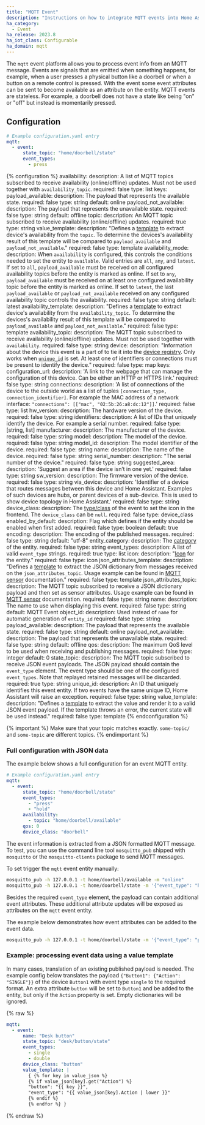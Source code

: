 ```yaml
---
title: "MQTT Event"
description: "Instructions on how to integrate MQTT events into Home Assistant."
ha_category:
  - Event
ha_release: 2023.8
ha_iot_class: Configurable
ha_domain: mqtt
---
```


The `mqtt` event platform allows you to process event info from an MQTT message. Events are signals that are emitted when something happens, for example, when a user presses a physical button like a doorbell or when a button on a remote control is pressed. With the event some event attributes can be sent to become available as an attribute on the entity. MQTT events are stateless. For example, a doorbell does not have a state like being "on" or "off" but instead is momentarily pressed.

## Configuration

```yaml
# Example configuration.yaml entry
mqtt:
  - event:
      state_topic: "home/doorbell/state"
      event_types:
        - press
```

{% configuration %}
availability:
  description: A list of MQTT topics subscribed to receive availability (online/offline) updates. Must not be used together with `availability_topic`.
  required: false
  type: list
  keys:
    payload_available:
      description: The payload that represents the available state.
      required: false
      type: string
      default: online
    payload_not_available:
      description: The payload that represents the unavailable state.
      required: false
      type: string
      default: offline
    topic:
      description: An MQTT topic subscribed to receive availability (online/offline) updates.
      required: true
      type: string
    value_template:
      description: "Defines a [template](/docs/configuration/templating/#using-templates-with-the-mqtt-integration) to extract device's availability from the `topic`. To determine the devices's availability result of this template will be compared to `payload_available` and `payload_not_available`."
      required: false
      type: template
availability_mode:
  description: When `availability` is configured, this controls the conditions needed to set the entity to `available`. Valid entries are `all`, `any`, and `latest`. If set to `all`, `payload_available` must be received on all configured availability topics before the entity is marked as online. If set to `any`, `payload_available` must be received on at least one configured availability topic before the entity is marked as online. If set to `latest`, the last `payload_available` or `payload_not_available` received on any configured availability topic controls the availability.
  required: false
  type: string
  default: latest
availability_template:
  description: "Defines a [template](/docs/configuration/templating/#using-templates-with-the-mqtt-integration) to extract device's availability from the `availability_topic`. To determine the devices's availability result of this template will be compared to `payload_available` and `payload_not_available`."
  required: false
  type: template
availability_topic:
  description: The MQTT topic subscribed to receive availability (online/offline) updates. Must not be used together with `availability`.
  required: false
  type: string
device:
  description: "Information about the device this event is a part of to tie it into the [device registry](https://developers.home-assistant.io/docs/en/device_registry_index.html). Only works when [`unique_id`](#unique_id) is set. At least one of identifiers or connections must be present to identify the device."
  required: false
  type: map
  keys:
    configuration_url:
      description: 'A link to the webpage that can manage the configuration of this device. Can be either an HTTP or HTTPS link.'
      required: false
      type: string
    connections:
      description: 'A list of connections of the device to the outside world as a list of tuples `[connection_type, connection_identifier]`. For example the MAC address of a network interface: `"connections": [["mac", "02:5b:26:a8:dc:12"]]`.'
      required: false
      type: list
    hw_version:
      description: The hardware version of the device.
      required: false
      type: string
    identifiers:
      description: A list of IDs that uniquely identify the device. For example a serial number.
      required: false
      type: [string, list]
    manufacturer:
      description: The manufacturer of the device.
      required: false
      type: string
    model:
      description: The model of the device.
      required: false
      type: string
    model_id:
      description: The model identifier of the device.
      required: false
      type: string
    name:
      description: The name of the device.
      required: false
      type: string
    serial_number:
      description: "The serial number of the device."
      required: false
      type: string
    suggested_area:
      description: 'Suggest an area if the device isn’t in one yet.'
      required: false
      type: string
    sw_version:
      description: The firmware version of the device.
      required: false
      type: string
    via_device:
      description: 'Identifier of a device that routes messages between this device and Home Assistant. Examples of such devices are hubs, or parent devices of a sub-device. This is used to show device topology in Home Assistant.'
      required: false
      type: string
device_class:
  description: The [type/class](/integrations/event/#device-class) of the event to set the icon in the frontend. The `device_class` can be `null`.
  required: false
  type: device_class
enabled_by_default:
  description: Flag which defines if the entity should be enabled when first added.
  required: false
  type: boolean
  default: true
encoding:
  description: The encoding of the published messages.
  required: false
  type: string
  default: "utf-8"
entity_category:
  description: The [category](https://developers.home-assistant.io/docs/core/entity#generic-properties) of the entity.
  required: false
  type: string
event_types:
  description: A list of valid `event_type` strings.
  required: true
  type: list
icon:
  description: "[Icon](/docs/configuration/customizing-devices/#icon) for the entity."
  required: false
  type: icon
json_attributes_template:
  description: "Defines a [template](/docs/configuration/templating/#using-templates-with-the-mqtt-integration) to extract the JSON dictionary from messages received on the `json_attributes_topic`. Usage example can be found in [MQTT sensor](/integrations/sensor.mqtt/#json-attributes-template-configuration) documentation."
  required: false
  type: template
json_attributes_topic:
  description: The MQTT topic subscribed to receive a JSON dictionary payload and then set as sensor attributes. Usage example can be found in [MQTT sensor](/integrations/sensor.mqtt/#json-attributes-topic-configuration) documentation.
  required: false
  type: string
name:
  description: The name to use when displaying this event.
  required: false
  type: string
  default: MQTT Event
object_id:
  description: Used instead of `name` for automatic generation of `entity_id`
  required: false
  type: string
payload_available:
  description: The payload that represents the available state.
  required: false
  type: string
  default: online
payload_not_available:
  description: The payload that represents the unavailable state.
  required: false
  type: string
  default: offline
qos:
  description: The maximum QoS level to be used when receiving and publishing messages.
  required: false
  type: integer
  default: 0
state_topic:
  description: The MQTT topic subscribed to receive JSON event payloads. The JSON payload should contain the `event_type` element. The event type should be one of the configured `event_types`. Note that replayed retained messages will be discarded.
  required: true
  type: string
unique_id:
  description: An ID that uniquely identifies this event entity. If two events have the same unique ID, Home Assistant will raise an exception.
  required: false
  type: string
value_template:
  description: "Defines a [template](/docs/configuration/templating/#using-templates-with-the-mqtt-integration) to extract the value and render it to a valid JSON event payload. If the template throws an error, the current state will be used instead."
  required: false
  type: template
{% endconfiguration %}

{% important %}
Make sure that your topic matches exactly. `some-topic/` and `some-topic` are different topics.
{% endimportant %}

### Full configuration with JSON data

The example below shows a full configuration for an event MQTT entity.

```yaml
# Example configuration.yaml entry
mqtt:
  - event:
      state_topic: "home/doorbell/state"
      event_types:
        - "press"
        - "hold"
      availability:
        - topic: "home/doorbell/available"
      qos: 0
      device_class: "doorbell"
```

The event information is extracted from a JSON formatted MQTT message.
To test, you can use the command line tool `mosquitto_pub` shipped with `mosquitto` or the `mosquitto-clients` package to send MQTT messages.

To set trigger the `mqtt` event entity manually:

```bash
mosquitto_pub -h 127.0.0.1 -t home/doorbell/available -m "online"
mosquitto_pub -h 127.0.0.1 -t home/doorbell/state -m '{"event_type": "hold"}'
```

Besides the required `event_type` element, the payload can contain additional event attributes.
These additional attribute updates will be exposed as attributes on the `mqtt` event entity.

The example below demonstrates how event attributes can be added to the event data.

```bash
mosquitto_pub -h 127.0.0.1 -t home/doorbell/state -m '{"event_type": "press", "duration": 0.1}'
```

### Example: processing event data using a value template

In many cases, translation of an existing published payload is needed.
The example config below translates the payload `{"Button1": {"Action": "SINGLE"}}` of
the device `Button1` with event type `single` to the required format.
An extra attribute `button` will be set to `Button1` and be added to the entity,
but only if the `Action` property is set. Empty dictionaries will be ignored.

{% raw %}

```yaml
mqtt:
  - event:
      name: "Desk button"
      state_topic: "desk/button/state"
      event_types:
        - single
        - double
      device_class: "button"
      value_template: |
        { {% for key in value_json %}
        {% if value_json[key].get("Action") %}
        "button": "{{ key }}",
        "event_type": "{{ value_json[key].Action | lower }}"
        {% endif %}
        {% endfor %} }
```

{% endraw %}
